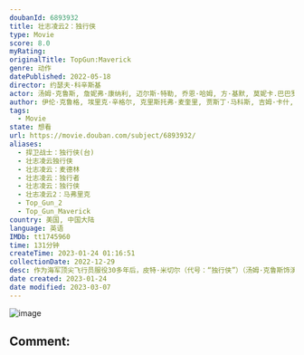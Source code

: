 ```yaml
---
doubanId: 6893932
title: 壮志凌云2：独行侠
type: Movie
score: 8.0
myRating: 
originalTitle: TopGun:Maverick
genre: 动作
datePublished: 2022-05-18
director: 约瑟夫·科辛斯基
actor: 汤姆·克鲁斯, 詹妮弗·康纳利, 迈尔斯·特勒, 乔恩·哈姆, 方·基默, 莫妮卡.巴巴罗, 珍·路易莎·凯利, 曼尼·贾希尼托, 罗伯塔·斯巴达, 艾德·哈里斯, 格伦·鲍威尔, 刘易斯·普尔曼, 雷蒙德·李, 莉莲安娜·雷伊, 杰·埃利斯, 杰克·皮克金, 蕾切尔·马卡里兰, 巴希尔·萨拉赫丁, 彼得·马克·肯德尔, 查尔斯·帕内尔, 切尔西哈里斯, 丹尼·拉米雷斯, 王仲欣, 南希·德马尔斯, 康妮·夏普, 塞尔吉奥·布里奥内斯, 佩内洛普·卡普迪雅, 马克·安东尼·考克斯, 莫宾·汗, 托马辛·麦肯齐, 斯蒂芬妮·安德里娅·巴伦, 香农·凯恩, 格雷格·泰山·戴维斯
author: 伊伦·克鲁格, 埃里克·辛格尔, 克里斯托弗·麦奎里, 贾斯丁·马科斯, 吉姆·卡什, 小杰克·埃普斯, 彼得·克莱格
tags:
  - Movie
state: 想看
url: https://movie.douban.com/subject/6893932/
aliases:
  - 捍卫战士：独行侠(台)
  - 壮志凌云独行侠
  - 壮志凌云：麦德林
  - 壮志凌云：独行者
  - 壮志凌云：独行侠
  - 壮志凌云2：马弗里克
  - Top_Gun_2
  - Top_Gun_Maverick
country: 美国, 中国大陆
language: 英语
IMDb: tt1745960
time: 131分钟
createTime: 2023-01-24 01:16:51
collectionDate: 2022-12-29
desc: 作为海军顶尖飞行员服役30多年后，皮特·米切尔（代号：“独行侠”）（汤姆·克鲁斯饰演）决定打破体制的限制，成为一名试飞员接受更大的挑战。当他接到命令，为一项高难度特殊任务训练一群“高空利剑”项目的毕...
date created: 2023-01-24
date modified: 2023-03-07
---
```


![image](p2870610648.jpg)

Comment:
---
